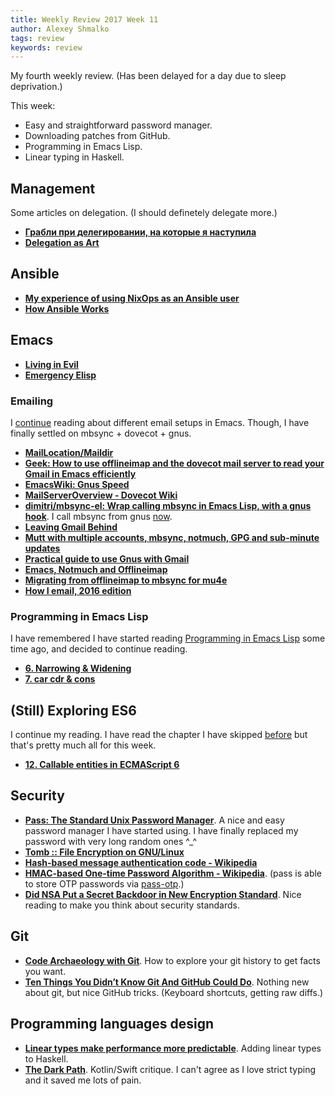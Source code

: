 ```yaml
---
title: Weekly Review 2017 Week 11
author: Alexey Shmalko
tags: review
keywords: review
---
```


My fourth weekly review. (Has been delayed for a day due to sleep deprivation.)

This week:

- Easy and straightforward password manager.
- Downloading patches from GitHub.
- Programming in Emacs Lisp.
- Linear typing in Haskell.

<!--more-->

## Management

Some articles on delegation. (I should definetely delegate more.)

- **[Грабли при делегировании, на которые я наступила](https://m.habrahabr.ru/post/317986/)**
- **[Delegation as Art](http://queue.acm.org/detail.cfm?id=2926696)**

## Ansible

- **[My experience of using NixOps as an Ansible user](https://blog.wearewizards.io/my-experience-of-using-nixops-as-an-ansible-user)**
- **[How Ansible Works](https://www.ansible.com/how-ansible-works)**

## Emacs

- **[Living in Evil](https://blog.aaronbieber.com/2016/01/23/living-in-evil.html)**
- **[Emergency Elisp](http://steve-yegge.blogspot.com/2008/01/emergency-elisp.html)**

### Emailing

I [continue](/2017/weekly-review-3/) reading about different email setups in Emacs. Though, I have finally settled on mbsync + dovecot + gnus.

- **[MailLocation/Maildir](https://wiki2.dovecot.org/MailLocation/Maildir)**
- **[Geek: How to use offlineimap and the dovecot mail server to read your Gmail in Emacs efficiently](http://sachachua.com/blog/2008/05/geek-how-to-use-offlineimap-and-the-dovecot-mail-server-to-read-your-gmail-in-emacs-efficiently/)**
- **[EmacsWiki: Gnus Speed](https://www.emacswiki.org/emacs/GnusSpeed)**
- **[MailServerOverview - Dovecot Wiki](https://wiki2.dovecot.org/MailServerOverview)**
- **[dimitri/mbsync-el: Wrap calling mbsync in Emacs Lisp, with a gnus hook](https://github.com/dimitri/mbsync-el)**. I call mbsync from gnus [now](https://github.com/rasendubi/dotfiles/commit/f483db6cdd959130b443ef6d10b22a3004894ddb).
- **[Leaving Gmail Behind](http://nullprogram.com/blog/2013/09/03/)**
- **[Mutt with multiple accounts, mbsync, notmuch, GPG and sub-minute updates](https://lukespear.co.uk/mutt-multiple-accounts-mbsync-notmuch-gpg-and-sub-minute-updates)**
- **[Practical guide to use Gnus with Gmail](https://github.com/redguardtoo/mastering-emacs-in-one-year-guide/blob/master/gnus-guide-en.org)**
- **[Emacs, Notmuch and Offlineimap](http://chrisdone.com/posts/emacs-mail)**
- **[Migrating from offlineimap to mbsync for mu4e](http://pragmaticemacs.com/emacs/migrating-from-offlineimap-to-mbsync-for-mu4e/)**
- **[How I email, 2016 edition](http://deferred.io/2016/01/18/how-i-email.html)**

### Programming in Emacs Lisp

I have remembered I have started reading [Programming in Emacs Lisp](https://www.gnu.org/software/emacs/manual/eintr-formats.html) some time ago, and decided to continue reading.

- **[6. Narrowing & Widening](https://www.gnu.org/software/emacs/manual/html_node/eintr/Narrowing-_0026-Widening.html)**
- **[7. car cdr & cons](https://www.gnu.org/software/emacs/manual/html_node/eintr/car-cdr-_0026-cons.html)**

## (Still) Exploring ES6

I continue my reading. I have read the chapter I have skipped [before](/2017/weekly-review-3/) but that's pretty much all for this week.

- **[12. Callable entities in ECMAScript 6](http://exploringjs.com/es6/ch_callables.html)**

## Security

- **[Pass: The Standard Unix Password Manager](https://www.passwordstore.org/)**. A nice and easy password manager I have started using. I have finally replaced my password with very long random ones ^\_^
- **[Tomb :: File Encryption on GNU/Linux](https://www.dyne.org/software/tomb/)**
- **[Hash-based message authentication code - Wikipedia](https://en.wikipedia.org/wiki/Hash-based_message_authentication_code)**
- **[HMAC-based One-time Password Algorithm - Wikipedia](https://en.wikipedia.org/wiki/HMAC-based_One-time_Password_Algorithm)**. (pass is able to store OTP passwords via [pass-otp](https://github.com/tadfisher/pass-otp).)
- **[Did NSA Put a Secret Backdoor in New Encryption Standard](https://www.schneier.com/essays/archives/2007/11/did_nsa_put_a_secret.html)**. Nice reading to make you think about security standards.

## Git

- **[Code Archaeology with Git](http://jfire.io/blog/2012/03/07/code-archaeology-with-git/)**. How to explore your git history to get facts you want.
- **[Ten Things You Didn’t Know Git And GitHub Could Do](https://owenou.com/ten-things-you-didnt-know-git-and-github-could-do)**. Nothing new about git, but nice GitHub tricks. (Keyboard shortcuts, getting raw diffs.)

## Programming languages design

- **[Linear types make performance more predictable](http://blog.tweag.io/posts/2017-03-13-linear-types.html)**. Adding linear types to Haskell.
- **[The Dark Path](http://blog.cleancoder.com/uncle-bob/2017/01/11/TheDarkPath.html)**. Kotlin/Swift critique. I can't agree as I love strict typing and it saved me lots of pain.
